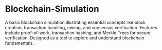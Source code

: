 # Blockchain-Simulation
A basic blockchain simulation illustrating essential concepts like block creation, transaction handling, mining, and consensus verification. Features include proof-of-work, transaction hashing, and Merkle Trees for secure verification. Designed as a tool to explore and understand blockchain fundamentals.

